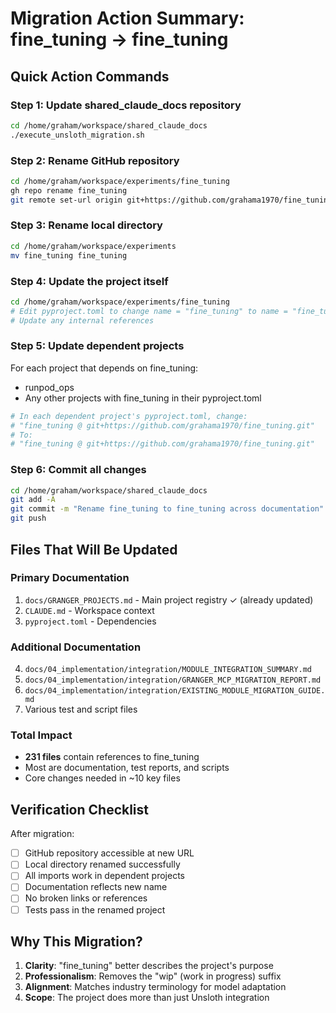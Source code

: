 # Migration Action Summary: fine_tuning → fine_tuning

## Quick Action Commands

### Step 1: Update shared_claude_docs repository
```bash
cd /home/graham/workspace/shared_claude_docs
./execute_unsloth_migration.sh
```

### Step 2: Rename GitHub repository
```bash
cd /home/graham/workspace/experiments/fine_tuning
gh repo rename fine_tuning
git remote set-url origin git+https://github.com/grahama1970/fine_tuning.git
```

### Step 3: Rename local directory
```bash
cd /home/graham/workspace/experiments
mv fine_tuning fine_tuning
```

### Step 4: Update the project itself
```bash
cd /home/graham/workspace/experiments/fine_tuning
# Edit pyproject.toml to change name = "fine_tuning" to name = "fine_tuning"
# Update any internal references
```

### Step 5: Update dependent projects
For each project that depends on fine_tuning:
- runpod_ops
- Any other projects with fine_tuning in their pyproject.toml

```bash
# In each dependent project's pyproject.toml, change:
# "fine_tuning @ git+https://github.com/grahama1970/fine_tuning.git"
# To:
# "fine_tuning @ git+https://github.com/grahama1970/fine_tuning.git"
```

### Step 6: Commit all changes
```bash
cd /home/graham/workspace/shared_claude_docs
git add -A
git commit -m "Rename fine_tuning to fine_tuning across documentation"
git push
```

## Files That Will Be Updated

### Primary Documentation
1. `docs/GRANGER_PROJECTS.md` - Main project registry ✓ (already updated)
2. `CLAUDE.md` - Workspace context
3. `pyproject.toml` - Dependencies

### Additional Documentation
4. `docs/04_implementation/integration/MODULE_INTEGRATION_SUMMARY.md`
5. `docs/04_implementation/integration/GRANGER_MCP_MIGRATION_REPORT.md`
6. `docs/04_implementation/integration/EXISTING_MODULE_MIGRATION_GUIDE.md`
7. Various test and script files

### Total Impact
- **231 files** contain references to fine_tuning
- Most are documentation, test reports, and scripts
- Core changes needed in ~10 key files

## Verification Checklist

After migration:
- [ ] GitHub repository accessible at new URL
- [ ] Local directory renamed successfully
- [ ] All imports work in dependent projects
- [ ] Documentation reflects new name
- [ ] No broken links or references
- [ ] Tests pass in the renamed project

## Why This Migration?

1. **Clarity**: "fine_tuning" better describes the project's purpose
2. **Professionalism**: Removes the "wip" (work in progress) suffix
3. **Alignment**: Matches industry terminology for model adaptation
4. **Scope**: The project does more than just Unsloth integration